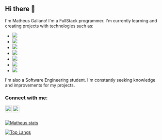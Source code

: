 ## Hi there 👋

I'm Matheus Galiano! I'm a FullStack programmer. I'm currently learning and creating projects with technologies such as: 

- <img src="https://img.shields.io/badge/HTML5-E34F26?style=for-the-badge&logo=html5&logoColor=white"/>
- <img src="https://img.shields.io/badge/CSS3-1572B6?style=for-the-badge&logo=css3&logoColor=white"/>
- <img src="https://img.shields.io/badge/JavaScript-F7DF1E?style=for-the-badge&logo=javascript&logoColor=black"/>
- <img src="https://img.shields.io/badge/Python-14354C?style=for-the-badge&logo=python&logoColor=white"/>
- <img src="https://img.shields.io/badge/TypeScript-007ACC?style=for-the-badge&logo=typescript&logoColor=white"/>
- <img src="https://img.shields.io/badge/React-20232A?style=for-the-badge&logo=react&logoColor=61DAFB"/>
- <img src="https://img.shields.io/badge/Node.js-43853D?style=for-the-badge&logo=node.js&logoColor=white"/>
I'm also a Software Engineering student. I'm constantly seeking knowledge and improvements for my projects.

### Connect with me: 
<p>
<a href="https://www.linkedin.com/in/matheusgaliano/"> 
  <img align=left alt="linkedin" width="22px" src="https://cdn.jsdelivr.net/npm/simple-icons@v3/icons/linkedin.svg" />  
    </a>
<a href="https://www.instagram.com/mat.gsm/"> 
  <img align="left" alt="icone do instagram uma camera dentro de um quadro" width="22px" src="https://cdn.jsdelivr.net/npm/simple-icons@v3/icons/instagram.svg"/> </a>

</p>
<br>
<br>


[![Matheus stats](https://github-readme-stats.vercel.app/api?username=matheusgaliano)](https://github.com/anuraghazra/github-readme-stats)


[![Top Langs](https://github-readme-stats.vercel.app/api/top-langs/?username=matheusgaliano)](https://github.com/anuraghazra/github-readme-stats)
